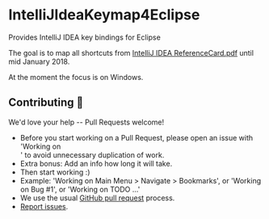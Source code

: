 # IntelliJIdeaKeymap4Eclipse
Provides IntelliJ IDEA key bindings for Eclipse

The goal is to map all shortcuts from [IntelliJ IDEA ReferenceCard.pdf](https://resources.jetbrains.com/storage/products/intellij-idea/docs/IntelliJIDEA_ReferenceCard.pdf) until mid January 2018.

At the moment the focus is on Windows.

## Contributing :green_heart:
We'd love your help -- Pull Requests welcome!
 * Before you start working on a Pull Request, please open an issue with 'Working on <section>' to avoid unnecessary duplication of work.
 * Extra bonus: Add an info how long it will take. 
 * Then start working :)
 * Example: 'Working on Main Menu > Navigate > Bookmarks', or 'Working on Bug #1', or 'Working on TODO ...'
 * We use the usual [GitHub pull request](https://help.github.com/articles/about-pull-requests/) process.
 * [Report issues](https://github.com/IntelliJIdeaKeymap4Eclipse/IntelliJIdeaKeymap4Eclipse/issues/new).
